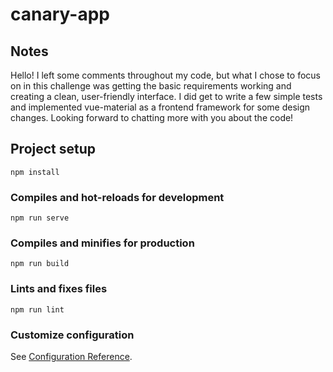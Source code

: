 # canary-app

## Notes
Hello! I left some comments throughout my code, but what I chose to focus on in this challenge was getting the basic requirements working and creating a clean, user-friendly interface. I did get to write a few simple tests and implemented vue-material as a frontend framework for some design changes. Looking forward to chatting more with you about the code!

## Project setup
```
npm install
```

### Compiles and hot-reloads for development
```
npm run serve
```

### Compiles and minifies for production
```
npm run build
```

### Lints and fixes files
```
npm run lint
```

### Customize configuration
See [Configuration Reference](https://cli.vuejs.org/config/).
